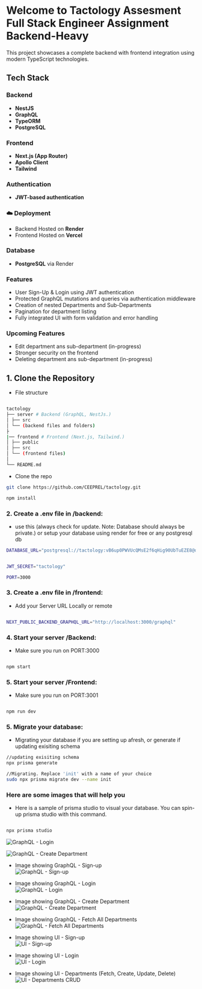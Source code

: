 # Welcome to Tactology Assesment Full Stack Engineer Assignment Backend-Heavy

This project showcases a complete backend with frontend integration using modern TypeScript technologies.

## Tech Stack

### Backend

- **NestJS**
- **GraphQL**
- **TypeORM**
- **PostgreSQL**

### Frontend

- **Next.js (App Router)**
- **Apollo Client**
- **Tailwind**

### Authentication

- **JWT-based authentication**

### ☁️ Deployment

- Backend Hosted on **Render**
- Frontend Hosted on **Vercel**

### Database

- **PostgreSQL** via Render

### Features

- User Sign-Up & Login using JWT authentication
- Protected GraphQL mutations and queries via authentication middleware
- Creation of nested Departments and Sub-Departments
- Pagination for department listing
- Fully integrated UI with form validation and error handling

### Upcoming Features

- Edit department ans sub-department (in-progress)
- Stronger security on the frontend
- Deleting department ans sub-department (in-progress)

## 1. Clone the Repository

- File structure

```bash

tactology
├── server # Backend (GraphQL, NestJs.)
│ ├── src
│ └── (backend files and folders)
├
|── frontend # Frontend (Next.js, Tailwind.)
│ ├── public
│ ├── src
│ └── (frontend files)
│
└── README.md

```

- Clone the repo

```bash
git clone https://github.com/CEEPREL/tactology.git

npm install

```

### 2. Create a .env file in /backend:

- use this (always check for update. Note: Database should always be private.) or setup your database using render for free or any postgresql db

```bash
DATABASE_URL="postgresql://tactology:vB6up0PWVUcQMsE2f6qHig90UbTuEZE8@dpg-d089fjvgi27c738aqtfg-a.oregon-postgres.render.com/tact_database"


JWT_SECRET="tactology"

PORT=3000
```

### 3. Create a .env file in /frontend:

- Add your Server URL Locally or remote

```bash

NEXT_PUBLIC_BACKEND_GRAPHQL_URL="http://localhost:3000/graphql"

```

### 4. Start your server /Backend:

- Make sure you run on PORT:3000

```bash

npm start

```

### 5. Start your server /Frontend:

- Make sure you run on PORT:3001

```bash

npm run dev

```

### 5. Migrate your database:

- Migrating your database if you are setting up afresh, or generate if updating exisiting schema

```bash
//updating exisiting schema
npx prisma generate

//Migrating. Replace 'init' with a name of your choice
sudo npx prisma migrate dev --name init

```

### Here are some images that will help you

- Here is a sample of prisma studio to visual your database. You can spin-up prisma studio with this command.

```bash

npx prisma studio

```

![GraphQL - Login](https://raw.githubusercontent.com/CEEPREL/tactology/1ca36f28f49db78ca62c0e9a068fff3d74e7c458/frontend/public/Screenshot%202025-05-02%20at%2001.17.32.png)

![GraphQL - Create Department](https://raw.githubusercontent.com/CEEPREL/tactology/1ca36f28f49db78ca62c0e9a068fff3d74e7c458/frontend/public/Screenshot%202025-05-02%20at%2001.16.58.png)

- Image showing GraphQL - Sign-up  
  ![GraphQL - Sign-up](https://raw.githubusercontent.com/CEEPREL/tactology/1ca36f28f49db78ca62c0e9a068fff3d74e7c458/frontend/public/Screenshot%202025-05-02%20at%2001.18.29.png)

- Image showing GraphQL - Login  
  ![GraphQL - Login](https://raw.githubusercontent.com/CEEPREL/tactology/1ca36f28f49db78ca62c0e9a068fff3d74e7c458/frontend/public/Screenshot%202025-05-02%20at%2001.16.16.png)

- Image showing GraphQL - Create Department  
  ![GraphQL - Create Department](https://raw.githubusercontent.com/CEEPREL/tactology/1ca36f28f49db78ca62c0e9a068fff3d74e7c458/frontend/public/Screenshot%202025-05-02%20at%2001.19.26.png)

- Image showing GraphQL - Fetch All Departments  
  ![GraphQL - Fetch All Departments](https://raw.githubusercontent.com/CEEPREL/tactology/1ca36f28f49db78ca62c0e9a068fff3d74e7c458/frontend/public/Screenshot%202025-05-02%20at%2001.20.07.png)

- Image showing UI - Sign-up  
  ![UI - Sign-up](https://raw.githubusercontent.com/CEEPREL/tactology/1ca36f28f49db78ca62c0e9a068fff3d74e7c458/frontend/public/Screenshot%202025-05-02%20at%2001.16.24.png)

- Image showing UI - Login  
  ![UI - Login](https://raw.githubusercontent.com/CEEPREL/tactology/1ca36f28f49db78ca62c0e9a068fff3d74e7c458/frontend/public/Screenshot%202025-05-02%20at%2001.16.36.png)

- Image showing UI - Departments (Fetch, Create, Update, Delete)  
  ![UI - Departments CRUD](https://raw.githubusercontent.com/CEEPREL/tactology/1f0b9338e3e888eb39aa25eaf2be72402b10955f/frontend/public/Screenshot%202025-05-02%20at%2003.21.58.png)
